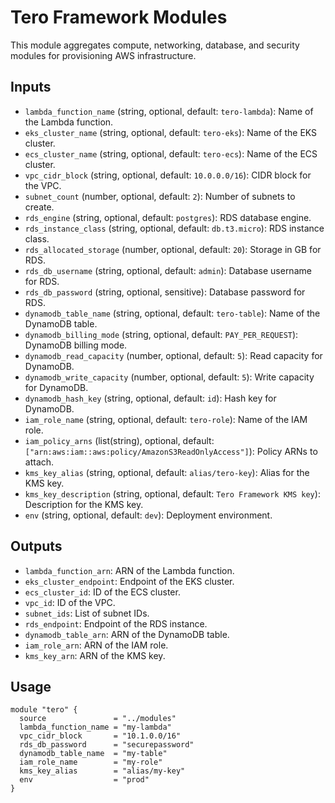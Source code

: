 # Tero Framework Modules

This module aggregates compute, networking, database, and security modules for provisioning AWS infrastructure.

## Inputs
- `lambda_function_name` (string, optional, default: `tero-lambda`): Name of the Lambda function.
- `eks_cluster_name` (string, optional, default: `tero-eks`): Name of the EKS cluster.
- `ecs_cluster_name` (string, optional, default: `tero-ecs`): Name of the ECS cluster.
- `vpc_cidr_block` (string, optional, default: `10.0.0.0/16`): CIDR block for the VPC.
- `subnet_count` (number, optional, default: `2`): Number of subnets to create.
- `rds_engine` (string, optional, default: `postgres`): RDS database engine.
- `rds_instance_class` (string, optional, default: `db.t3.micro`): RDS instance class.
- `rds_allocated_storage` (number, optional, default: `20`): Storage in GB for RDS.
- `rds_db_username` (string, optional, default: `admin`): Database username for RDS.
- `rds_db_password` (string, optional, sensitive): Database password for RDS.
- `dynamodb_table_name` (string, optional, default: `tero-table`): Name of the DynamoDB table.
- `dynamodb_billing_mode` (string, optional, default: `PAY_PER_REQUEST`): DynamoDB billing mode.
- `dynamodb_read_capacity` (number, optional, default: `5`): Read capacity for DynamoDB.
- `dynamodb_write_capacity` (number, optional, default: `5`): Write capacity for DynamoDB.
- `dynamodb_hash_key` (string, optional, default: `id`): Hash key for DynamoDB.
- `iam_role_name` (string, optional, default: `tero-role`): Name of the IAM role.
- `iam_policy_arns` (list(string), optional, default: `["arn:aws:iam::aws:policy/AmazonS3ReadOnlyAccess"]`): Policy ARNs to attach.
- `kms_key_alias` (string, optional, default: `alias/tero-key`): Alias for the KMS key.
- `kms_key_description` (string, optional, default: `Tero Framework KMS key`): Description for the KMS key.
- `env` (string, optional, default: `dev`): Deployment environment.

## Outputs
- `lambda_function_arn`: ARN of the Lambda function.
- `eks_cluster_endpoint`: Endpoint of the EKS cluster.
- `ecs_cluster_id`: ID of the ECS cluster.
- `vpc_id`: ID of the VPC.
- `subnet_ids`: List of subnet IDs.
- `rds_endpoint`: Endpoint of the RDS instance.
- `dynamodb_table_arn`: ARN of the DynamoDB table.
- `iam_role_arn`: ARN of the IAM role.
- `kms_key_arn`: ARN of the KMS key.

## Usage
```hcl
module "tero" {
  source               = "../modules"
  lambda_function_name = "my-lambda"
  vpc_cidr_block       = "10.1.0.0/16"
  rds_db_password      = "securepassword"
  dynamodb_table_name  = "my-table"
  iam_role_name        = "my-role"
  kms_key_alias        = "alias/my-key"
  env                  = "prod"
}